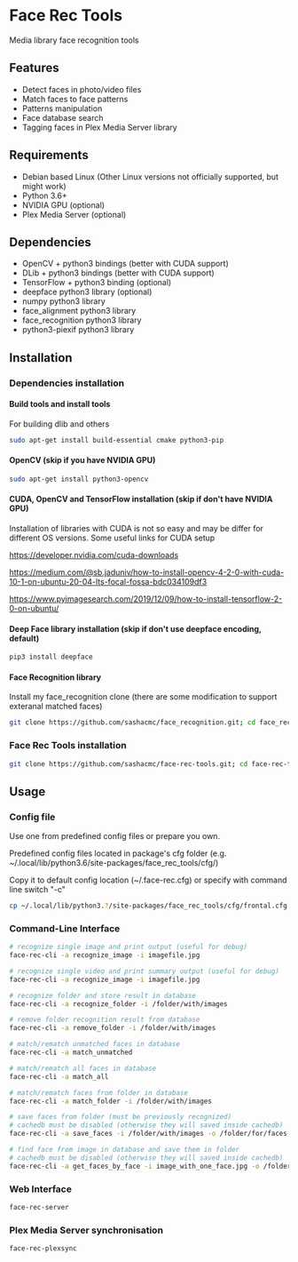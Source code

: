# Face Rec Tools
Media library face recognition tools

## Features
  * Detect faces in photo/video files
  * Match faces to face patterns
  * Patterns manipulation
  * Face database search
  * Tagging faces in Plex Media Server library 

## Requirements
  * Debian based Linux (Other Linux versions not officially supported, but might work)
  * Python 3.6+
  * NVIDIA GPU (optional)
  * Plex Media Server (optional)

## Dependencies
  * OpenCV + python3 bindings (better with CUDA support)
  * DLib + python3 bindings (better with CUDA support)
  * TensorFlow + python3 binding (optional)
  * deepface python3 library (optional)
  * numpy python3 library
  * face_alignment python3 library
  * face_recognition python3 library
  * python3-piexif python3 library

## Installation

### Dependencies installation

#### Build tools and install tools
For building dlib and others
```bash
sudo apt-get install build-essential cmake python3-pip
```

#### OpenCV (skip if you have NVIDIA GPU)
```bash
sudo apt-get install python3-opencv
```

#### CUDA, OpenCV and TensorFlow installation (skip if don't have NVIDIA GPU)
Installation of libraries with CUDA is not so easy and may be differ for different OS versions.
Some useful links for CUDA setup

https://developer.nvidia.com/cuda-downloads

https://medium.com/@sb.jaduniv/how-to-install-opencv-4-2-0-with-cuda-10-1-on-ubuntu-20-04-lts-focal-fossa-bdc034109df3

https://www.pyimagesearch.com/2019/12/09/how-to-install-tensorflow-2-0-on-ubuntu/

#### Deep Face library installation (skip if don't use deepface encoding, default)
```bash
pip3 install deepface
```

#### Face Recognition library
Install my face_recognition clone (there are some modification to support exteranal matched faces)
```bash
git clone https://github.com/sashacmc/face_recognition.git; cd face_recognition; pip3 install .; cd ..
```

### Face Rec Tools installation
```bash
git clone https://github.com/sashacmc/face-rec-tools.git; cd face-rec-tools; pip3 install .; cd ..
```

## Usage

### Config file
Use one from predefined config files or prepare you own.

Predefined config files located in package's cfg folder (e.g. ~/.local/lib/python3.6/site-packages/face_rec_tools/cfg/)

Copy it to default config location (~/.face-rec.cfg) or specify with command line switch "-c"
```bash
cp ~/.local/lib/python3.?/site-packages/face_rec_tools/cfg/frontal.cfg ~/.face-rec.cfg
```

### Command-Line Interface

```bash
# recognize single image and print output (useful for debug)
face-rec-cli -a recognize_image -i imagefile.jpg

# recognize single video and print summary output (useful for debug)
face-rec-cli -a recognize_image -i imagefile.jpg

# recognize folder and store result in database
face-rec-cli -a recognize_folder -i /folder/with/images

# remove folder recognition result from database
face-rec-cli -a remove_folder -i /folder/with/images

# match/rematch unmatched faces in database
face-rec-cli -a match_unmatched

# match/rematch all faces in database
face-rec-cli -a match_all

# match/rematch faces from folder in database
face-rec-cli -a match_folder -i /folder/with/images

# save faces from folder (must be previously recognized)
# cachedb must be disabled (otherwise they will saved inside cachedb)
face-rec-cli -a save_faces -i /folder/with/images -o /folder/for/faces

# find face from image in database and save them in folder
# cachedb must be disabled (otherwise they will saved inside cachedb)
face-rec-cli -a get_faces_by_face -i image_with_one_face.jpg -o /folder/for/faces
```

### Web Interface

```bash
face-rec-server 
```

### Plex Media Server synchronisation

```bash
face-rec-plexsync
```
